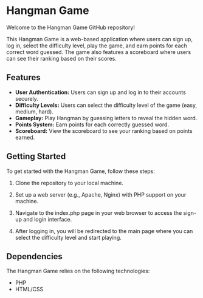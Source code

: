 # Hangman Game

Welcome to the Hangman Game GitHub repository!

This Hangman Game is a web-based application where users can sign up, log in, select the difficulty level, play the game, and earn points for each correct word guessed. The game also features a scoreboard where users can see their ranking based on their scores.

## Features

- **User Authentication:** Users can sign up and log in to their accounts securely.
- **Difficulty Levels:** Users can select the difficulty level of the game (easy, medium, hard).
- **Gameplay:** Play Hangman by guessing letters to reveal the hidden word.
- **Points System:** Earn points for each correctly guessed word.
- **Scoreboard:** View the scoreboard to see your ranking based on points earned.

## Getting Started

To get started with the Hangman Game, follow these steps:

1. Clone the repository to your local machine.

2. Set up a web server (e.g., Apache, Nginx) with PHP support on your machine.

3. Navigate to the index.php page in your web browser to access the sign-up and login interface.

4. After logging in, you will be redirected to the main page where you can select the difficulty level and start playing.

## Dependencies

The Hangman Game relies on the following technologies:

- PHP
- HTML/CSS


